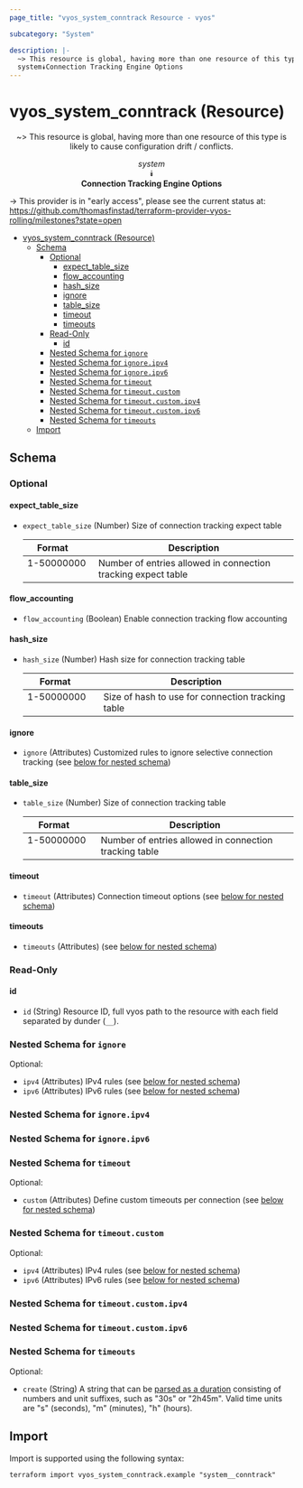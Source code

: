 ```yaml
---
page_title: "vyos_system_conntrack Resource - vyos"

subcategory: "System"

description: |-
  ~> This resource is global, having more than one resource of this type is likely to cause configuration drift / conflicts.
  system⯯Connection Tracking Engine Options
---
```


# vyos_system_conntrack (Resource)
<center>

~> This resource is global, having more than one resource of this type is likely to cause configuration drift / conflicts.

*system*  
⯯  
**Connection Tracking Engine Options**


</center>

-> This provider is in "early access", please see the current status at: https://github.com/thomasfinstad/terraform-provider-vyos-rolling/milestones?state=open

<!--TOC-->

- [vyos_system_conntrack (Resource)](#vyos_system_conntrack-resource)
  - [Schema](#schema)
    - [Optional](#optional)
      - [expect_table_size](#expect_table_size)
      - [flow_accounting](#flow_accounting)
      - [hash_size](#hash_size)
      - [ignore](#ignore)
      - [table_size](#table_size)
      - [timeout](#timeout)
      - [timeouts](#timeouts)
    - [Read-Only](#read-only)
      - [id](#id)
    - [Nested Schema for `ignore`](#nested-schema-for-ignore)
    - [Nested Schema for `ignore.ipv4`](#nested-schema-for-ignoreipv4)
    - [Nested Schema for `ignore.ipv6`](#nested-schema-for-ignoreipv6)
    - [Nested Schema for `timeout`](#nested-schema-for-timeout)
    - [Nested Schema for `timeout.custom`](#nested-schema-for-timeoutcustom)
    - [Nested Schema for `timeout.custom.ipv4`](#nested-schema-for-timeoutcustomipv4)
    - [Nested Schema for `timeout.custom.ipv6`](#nested-schema-for-timeoutcustomipv6)
    - [Nested Schema for `timeouts`](#nested-schema-for-timeouts)
  - [Import](#import)

<!--TOC-->

<!-- schema generated by tfplugindocs -->
## Schema

### Optional

#### expect_table_size
- `expect_table_size` (Number) Size of connection tracking expect table

    |  Format      &emsp;|  Description                                                    |
    |--------------|-----------------------------------------------------------------|
    |  1-50000000  &emsp;|  Number of entries allowed in connection tracking expect table  |
#### flow_accounting
- `flow_accounting` (Boolean) Enable connection tracking flow accounting
#### hash_size
- `hash_size` (Number) Hash size for connection tracking table

    |  Format      &emsp;|  Description                                        |
    |--------------|-----------------------------------------------------|
    |  1-50000000  &emsp;|  Size of hash to use for connection tracking table  |
#### ignore
- `ignore` (Attributes) Customized rules to ignore selective connection tracking (see [below for nested schema](#nestedatt--ignore))
#### table_size
- `table_size` (Number) Size of connection tracking table

    |  Format      &emsp;|  Description                                             |
    |--------------|----------------------------------------------------------|
    |  1-50000000  &emsp;|  Number of entries allowed in connection tracking table  |
#### timeout
- `timeout` (Attributes) Connection timeout options (see [below for nested schema](#nestedatt--timeout))
#### timeouts
- `timeouts` (Attributes) (see [below for nested schema](#nestedatt--timeouts))

### Read-Only

#### id
- `id` (String) Resource ID, full vyos path to the resource with each field separated by dunder (`__`).

<a id="nestedatt--ignore"></a>
### Nested Schema for `ignore`

Optional:

- `ipv4` (Attributes) IPv4 rules (see [below for nested schema](#nestedatt--ignore--ipv4))
- `ipv6` (Attributes) IPv6 rules (see [below for nested schema](#nestedatt--ignore--ipv6))

<a id="nestedatt--ignore--ipv4"></a>
### Nested Schema for `ignore.ipv4`


<a id="nestedatt--ignore--ipv6"></a>
### Nested Schema for `ignore.ipv6`



<a id="nestedatt--timeout"></a>
### Nested Schema for `timeout`

Optional:

- `custom` (Attributes) Define custom timeouts per connection (see [below for nested schema](#nestedatt--timeout--custom))

<a id="nestedatt--timeout--custom"></a>
### Nested Schema for `timeout.custom`

Optional:

- `ipv4` (Attributes) IPv4 rules (see [below for nested schema](#nestedatt--timeout--custom--ipv4))
- `ipv6` (Attributes) IPv6 rules (see [below for nested schema](#nestedatt--timeout--custom--ipv6))

<a id="nestedatt--timeout--custom--ipv4"></a>
### Nested Schema for `timeout.custom.ipv4`


<a id="nestedatt--timeout--custom--ipv6"></a>
### Nested Schema for `timeout.custom.ipv6`




<a id="nestedatt--timeouts"></a>
### Nested Schema for `timeouts`

Optional:

- `create` (String) A string that can be [parsed as a duration](https://pkg.go.dev/time#ParseDuration) consisting of numbers and unit suffixes, such as &#34;30s&#34; or &#34;2h45m&#34;. Valid time units are &#34;s&#34; (seconds), &#34;m&#34; (minutes), &#34;h&#34; (hours).

## Import

Import is supported using the following syntax:

```shell
terraform import vyos_system_conntrack.example "system__conntrack"
```
